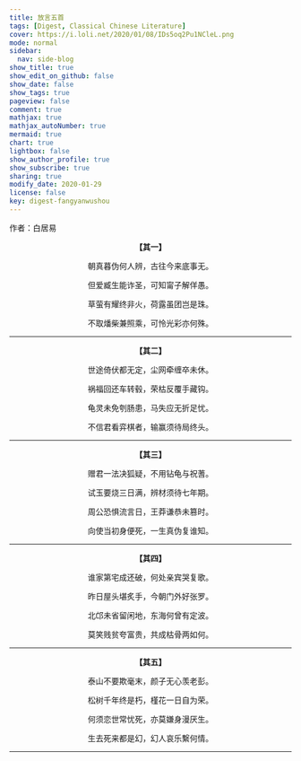 ```yaml
---
title: 放言五首
tags: [Digest, Classical Chinese Literature]
cover: https://i.loli.net/2020/01/08/IDs5oq2Pu1NCleL.png
mode: normal
sidebar:
  nav: side-blog
show_title: true
show_edit_on_github: false
show_date: false
show_tags: true
pageview: false
comment: true
mathjax: true
mathjax_autoNumber: true
mermaid: true
chart: true
lightbox: false
show_author_profile: true
show_subscribe: true
sharing: true
modify_date: 2020-01-29
license: false
key: digest-fangyanwushou
---
```


作者：白居易

<p align="center"><b>【其一】</b></p>

<p align="center">朝真暮伪何人辨，古往今来底事无。</p>

<p align="center">但爱臧生能诈圣，可知甯子解佯愚。</p>

<p align="center">草萤有耀终非火，荷露虽团岂是珠。</p>

<p align="center">不取燔柴兼照乘，可怜光彩亦何殊。</p>

---

<p align="center"><b>【其二】</b></p>

<p align="center">世途倚伏都无定，尘网牵缠卒未休。</p>

<p align="center">祸福回还车转毂，荣枯反覆手藏钩。</p>

<p align="center">龟灵未免刳肠患，马失应无折足忧。</p>

<p align="center">不信君看弈棋者，输赢须待局终头。</p>

---

<p align="center"><b>【其三】</b></p>

<p align="center">赠君一法决狐疑，不用钻龟与祝蓍。</p>

<p align="center">试玉要烧三日满，辨材须待七年期。</p>

<p align="center">周公恐惧流言日，王莽谦恭未篡时。</p>

<p align="center">向使当初身便死，一生真伪复谁知。</p>

---

<p align="center"><b>【其四】</b></p>

<p align="center">谁家第宅成还破，何处亲宾哭复歌。</p>

<p align="center">昨日屋头堪炙手，今朝门外好张罗。</p>

<p align="center">北邙未省留闲地，东海何曾有定波。</p>

<p align="center">莫笑贱贫夸富贵，共成枯骨两如何。</p>

---

<p align="center"><b>【其五】</b></p>

<p align="center">泰山不要欺毫末，颜子无心羡老彭。</p>

<p align="center">松树千年终是朽，槿花一日自为荣。</p>

<p align="center">何须恋世常忧死，亦莫嫌身漫厌生。</p>

<p align="center">生去死来都是幻，幻人哀乐繫何情。</p>

---